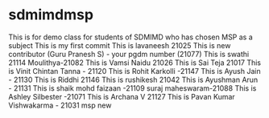 # sdmimdmsp
This is for demo class for students of SDMIMD who has chosen MSP as a subject
This is my first commit 
This is lavaneesh 21025
This is new contributor (Guru Pranesh S) - your pgdm number (21077) 
This  is swathi 21114
Moulithya-21082
This is Vamsi Naidu 21026
This is Sai Teja 21017
This is Vinit Chintan Tanna - 21120
This is Rohit Karkolli -21147
This is Ayush Jain - 21130
This is Riddhi 21146
This is rushikesh 21042
This is Ayushman Arun - 21131
This is shaik mohd faizaan -21109
suraj maheswaram-21088
This is Ashley Silbester -21071
This is Archana V 21127
This is Pavan Kumar Vishwakarma - 21031
msp new

